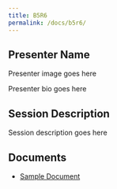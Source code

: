 ```yaml
---
title: B5R6
permalink: /docs/b5r6/
---
```


## Presenter Name

Presenter image goes here

Presenter bio goes here

## Session Description

Session description goes here

## Documents
 - [Sample Document](../tuesday/breakout5/documents/b1p1d1.pdf)